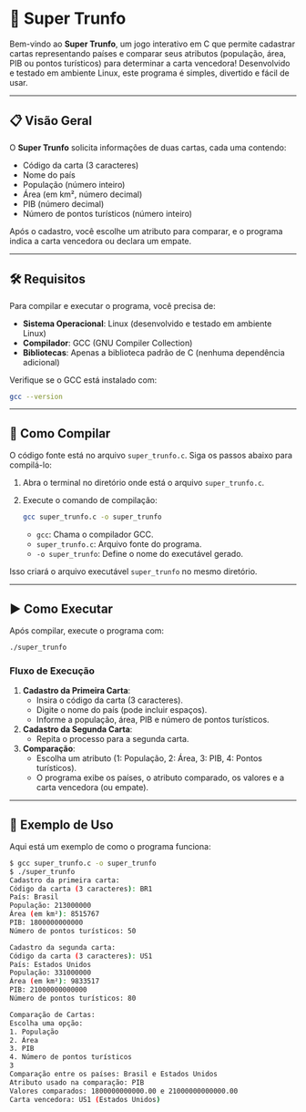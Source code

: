 # 🌟 Super Trunfo

Bem-vindo ao **Super Trunfo**, um jogo interativo em C que permite cadastrar cartas representando países e comparar seus atributos (população, área, PIB ou pontos turísticos) para determinar a carta vencedora! Desenvolvido e testado em ambiente Linux, este programa é simples, divertido e fácil de usar.

---

## 📋 Visão Geral

O **Super Trunfo** solicita informações de duas cartas, cada uma contendo:

- Código da carta (3 caracteres)
- Nome do país
- População (número inteiro)
- Área (em km², número decimal)
- PIB (número decimal)
- Número de pontos turísticos (número inteiro)

Após o cadastro, você escolhe um atributo para comparar, e o programa indica a carta vencedora ou declara um empate.

---

## 🛠 Requisitos

Para compilar e executar o programa, você precisa de:

- **Sistema Operacional**: Linux (desenvolvido e testado em ambiente Linux)
- **Compilador**: GCC (GNU Compiler Collection)
- **Bibliotecas**: Apenas a biblioteca padrão de C (nenhuma dependência adicional)

Verifique se o GCC está instalado com:

```bash
gcc --version
```

---

## 🚀 Como Compilar

O código fonte está no arquivo `super_trunfo.c`. Siga os passos abaixo para compilá-lo:

1. Abra o terminal no diretório onde está o arquivo `super_trunfo.c`.
2. Execute o comando de compilação:

   ```bash
   gcc super_trunfo.c -o super_trunfo
   ```

   - `gcc`: Chama o compilador GCC.
   - `super_trunfo.c`: Arquivo fonte do programa.
   - `-o super_trunfo`: Define o nome do executável gerado.

Isso criará o arquivo executável `super_trunfo` no mesmo diretório.

---

## ▶️ Como Executar

Após compilar, execute o programa com:

```bash
./super_trunfo
```

### Fluxo de Execução

1. **Cadastro da Primeira Carta**:
   - Insira o código da carta (3 caracteres).
   - Digite o nome do país (pode incluir espaços).
   - Informe a população, área, PIB e número de pontos turísticos.
2. **Cadastro da Segunda Carta**:
   - Repita o processo para a segunda carta.
3. **Comparação**:
   - Escolha um atributo (1: População, 2: Área, 3: PIB, 4: Pontos turísticos).
   - O programa exibe os países, o atributo comparado, os valores e a carta vencedora (ou empate).

---

## 📝 Exemplo de Uso

Aqui está um exemplo de como o programa funciona:

```bash
$ gcc super_trunfo.c -o super_trunfo
$ ./super_trunfo
Cadastro da primeira carta:
Código da carta (3 caracteres): BR1
País: Brasil
População: 213000000
Área (em km²): 8515767
PIB: 1800000000000
Número de pontos turísticos: 50

Cadastro da segunda carta:
Código da carta (3 caracteres): US1
País: Estados Unidos
População: 331000000
Área (em km²): 9833517
PIB: 21000000000000
Número de pontos turísticos: 80

Comparação de Cartas:
Escolha uma opção:
1. População
2. Área
3. PIB
4. Número de pontos turísticos
3
Comparação entre os países: Brasil e Estados Unidos
Atributo usado na comparação: PIB
Valores comparados: 1800000000000.00 e 21000000000000.00
Carta vencedora: US1 (Estados Unidos)
```

